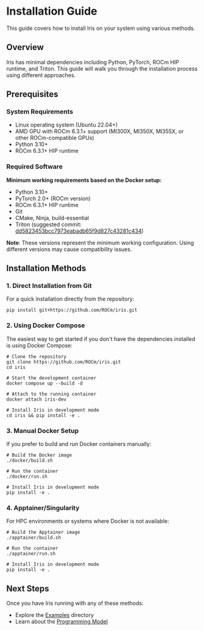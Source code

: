 # Installation Guide

This guide covers how to install Iris on your system using various methods.

## Overview

Iris has minimal dependencies including Python, PyTorch, ROCm HIP runtime, and Triton. This guide will walk you through the installation process using different approaches.

## Prerequisites

### System Requirements

- Linux operating system (Ubuntu 22.04+)
- AMD GPU with ROCm 6.3.1+ support (MI300X, MI350X, MI355X, or other ROCm-compatible GPUs)
- Python 3.10+
- ROCm 6.3.1+ HIP runtime

### Required Software

**Minimum working requirements based on the Docker setup:**

- Python 3.10+
- PyTorch 2.0+ (ROCm version)
- ROCm 6.3.1+ HIP runtime
- Git
- CMake, Ninja, build-essential
- Triton (suggested commit: [dd5823453bcc7973eabadb65f9d827c43281c434](https://github.com/triton-lang/triton/tree/dd5823453bcc7973eabadb65f9d827c43281c434))

**Note**: These versions represent the minimum working configuration. Using different versions may cause compatibility issues.

## Installation Methods
### 1. Direct Installation from Git

For a quick installation directly from the repository:

```shell
pip install git+https://github.com/ROCm/iris.git
```

### 2. Using Docker Compose

The easiest way to get started if you don't have the dependencies installed is using Docker Compose:

```shell
# Clone the repository
git clone https://github.com/ROCm/iris.git
cd iris

# Start the development container
docker compose up --build -d

# Attach to the running container
docker attach iris-dev

# Install Iris in development mode
cd iris && pip install -e .
```

### 3. Manual Docker Setup

If you prefer to build and run Docker containers manually:

```shell
# Build the Docker image
./docker/build.sh

# Run the container
./docker/run.sh

# Install Iris in development mode
pip install -e .
```


### 4. Apptainer/Singularity

For HPC environments or systems where Docker is not available:

```shell
# Build the Apptainer image
./apptainer/build.sh

# Run the container
./apptainer/run.sh

# Install Iris in development mode
pip install -e .
```


## Next Steps

Once you have Iris running with any of these methods:

- Explore the [Examples](../reference/examples.md) directory
- Learn about the [Programming Model](../conceptual/programming-model.md)